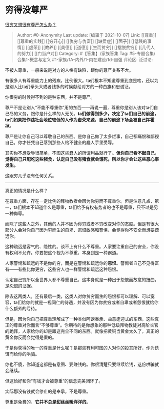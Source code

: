 # 穷得没尊严
[很穷又想很有尊严怎么办？](https://www.zhihu.com/question/485657993/answer/2158420471)

> Author: #0-Anonymity
> Last update: [编辑于 2021-10-07]
> Link: [[尊重]] [[尊重的实践]] [[穷开心]] [[仇穷与仇富]] [[缺爱症]] [[面子]] [[低贱的事情]] [[虚荣]] [[教养]] [[美德]] [[道德]] [[生而贫穷]] [[摆脱贫穷]] [[几代人的努力]] [[门当户对]]
> Category: #【答集】/家族答集
> Tag: #5-专题合集/合集1-概念与定义 #1-家族/1A-内外/1-内在建设/1d-自强
> 评论区:
> 泛讨论:

不被人尊重，一般来说是对方的人格有缺陷，跟你的尊严关系不大。

有很多人有尊重能力上的残疾，比例很大。ta们根本不知道尊重到底是啥，还以为是别人比ta们拳头大或者钱多的时候献给对方的一种白旗和忠诚证。

你很穷的时候得不到的是种东西，并不是尊严。

尊严不是让别人“不能不尊重你”用的东西——再说一遍，尊重你是别人该对ta们自己尽的义务，跟你是什么样的人无关。**ta们做得到多少，决定了ta们自己的前途，ta们如果把作践社会地位较低的人作为虚荣来源，自己的前途下场会被自己挥霍掉。**

尊严是让你自己可以尊敬自己的东西。是你自己做了太多烂事，自己都痛恨和鄙视自己，你才任凭自己落到那些人格不健全的蠢人手里受辱。

其实你不想受辱很简单，不图这些蠢人的所谓利益就行了。**但你自己看不起自己，觉得自己只配吃这些猪食，认定自己没有猪食就会饿死，所以你才会让这些恶心事发生。**

这跟穷几乎没有任何关系。

---

真正的情况是什么样？

在尊重方面，存在一定比例的拜物教者会因为你穷而不尊重你。但是注意几点，第一，ta们根本不知道什么是尊重，ta们给予有权有势者的也不是尊重，只不过是另一种侮辱。

而除了这些人之外，其他的人并不因为你穷或者不穷改变对你的态度。但是有很大部分人会对你自己因为穷而生的自卑、怨恨敏感和警惕，会觉得你不安全而想要疏远你。

这种疏远是客气的、隐性的。谈不上有什么不尊重。人家要注重自己的安全，你没有权利不允许。你要把这个视为不尊重，本身到是一种霸道。

人家警惕和疏远的不是你的穷，而是在警惕和疏远你的**怨恨**。警惕者自己不见得富有——有些比你更穷，这些穷人也一样警惕和疏远这种怨恨。

认定自己穷所以全世界人都不尊重自己，这本身就是一种出于怨恨而故意的扭曲，是怨恨的证据。

除去这两类人，还有最后一类，这类人对你贫穷而生的怨恨都可以理解、可以宽容，ta们给你的就是一视同仁的待遇，并没有因为你贫穷或者自卑或者怨恨就给你什么额外的亏待。

但是，因为你自己把尊重理解成了一种类似阿谀奉承、曲意逢迎式的东西，这些真正的尊重对你而言“不够尊重”。你期待的是你想象的那种低级拜物教徒对高阶长官的跪拜，人家给你的却是跟这完全不同的东西。就像把黄铜当黄金太久了，真正的黄金你反而会觉得是假的。

于是你获得的唯一的尊重是什么呢？是那些有利可图的人对你的投其所好，作为诱饵而给你的哄骗。

你也不傻，你知道这都是有意图、要赚钱的。你很清楚只要继续给钱，这份哄骗就会继续。

但这恰好和你“有钱才会被尊重”的信念完美闭环了。

实际那没有钱就会停止的是奉承，不是尊重。

尊重是免费的，**它并不总是甜丝丝暖洋洋的**。

